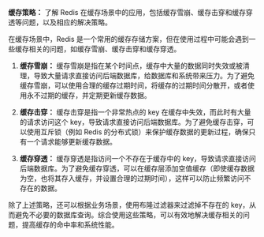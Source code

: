 **缓存策略：** 了解 Redis 在缓存场景中的应用，包括缓存雪崩、缓存击穿和缓存穿透等问题，以及相应的解决策略。

在缓存场景中，Redis 是一个常用的缓存存储方案，但在使用过程中可能会遇到一些缓存相关的问题，如缓存雪崩、缓存击穿和缓存穿透。

1. **缓存雪崩：** 缓存雪崩是指在某个时间点，缓存中大量的数据同时失效或被清理，导致大量请求直接访问后端数据库，给数据库和系统带来压力。为了避免缓存雪崩，可以使用合理的缓存过期时间，将缓存的过期时间分散开，或者使用永不过期的缓存，并定期更新缓存数据。

2. **缓存击穿：** 缓存击穿是指一个非常热点的 key 在缓存中失效，而此时有大量的请求访问这个 key，导致请求直接访问后端数据库。为了避免缓存击穿，可以使用互斥锁（例如 Redis 的分布式锁）来保护缓存数据的更新过程，确保只有一个请求能够更新缓存数据。

3. **缓存穿透：** 缓存穿透是指访问一个不存在于缓存中的 key，导致请求直接访问后端数据库。为了避免缓存穿透，可以在缓存层添加空值缓存（即使缓存数据为空，也将其存入缓存，并设置合理的过期时间），这样可以防止频繁访问不存在的数据。

除了上述策略，还可以根据业务场景，使用布隆过滤器来过滤掉不存在的 key，从而避免不必要的数据库查询。综合使用这些策略，可以有效地解决缓存相关的问题，提高缓存的命中率和系统性能。